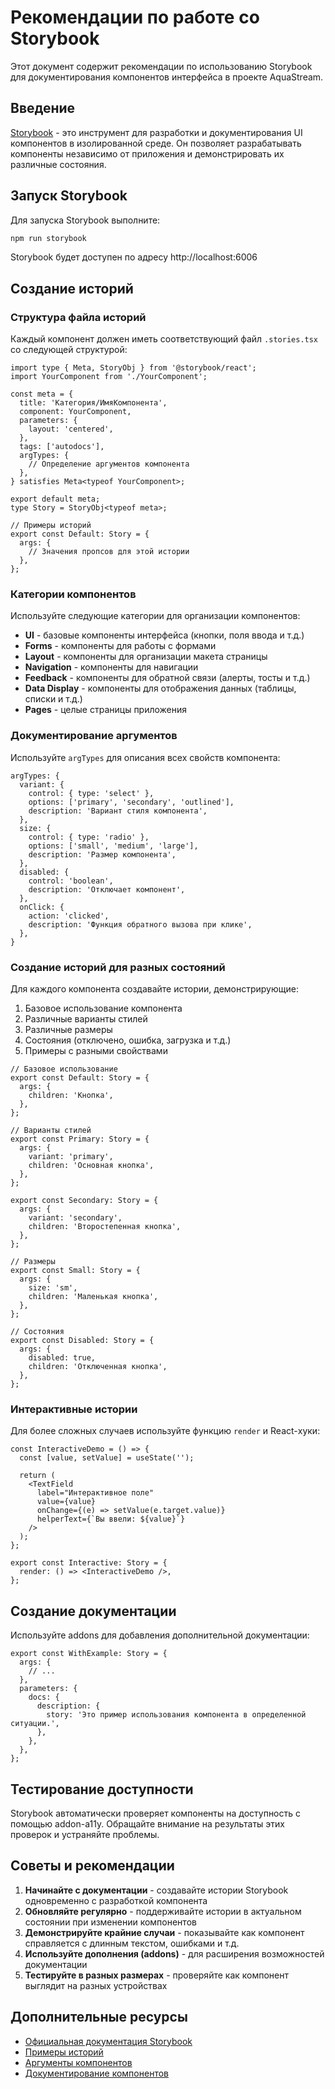 # Рекомендации по работе со Storybook

Этот документ содержит рекомендации по использованию Storybook для документирования компонентов интерфейса в проекте AquaStream.

## Введение

[Storybook](https://storybook.js.org/) - это инструмент для разработки и документирования UI компонентов в изолированной среде. Он позволяет разрабатывать компоненты независимо от приложения и демонстрировать их различные состояния.

## Запуск Storybook

Для запуска Storybook выполните:

```bash
npm run storybook
```

Storybook будет доступен по адресу http://localhost:6006

## Создание историй

### Структура файла историй

Каждый компонент должен иметь соответствующий файл `.stories.tsx` со следующей структурой:

```tsx
import type { Meta, StoryObj } from '@storybook/react';
import YourComponent from './YourComponent';

const meta = {
  title: 'Категория/ИмяКомпонента',
  component: YourComponent,
  parameters: {
    layout: 'centered',
  },
  tags: ['autodocs'],
  argTypes: {
    // Определение аргументов компонента
  },
} satisfies Meta<typeof YourComponent>;

export default meta;
type Story = StoryObj<typeof meta>;

// Примеры историй
export const Default: Story = {
  args: {
    // Значения пропсов для этой истории
  },
};
```

### Категории компонентов

Используйте следующие категории для организации компонентов:

- **UI** - базовые компоненты интерфейса (кнопки, поля ввода и т.д.)
- **Forms** - компоненты для работы с формами
- **Layout** - компоненты для организации макета страницы
- **Navigation** - компоненты для навигации
- **Feedback** - компоненты для обратной связи (алерты, тосты и т.д.)
- **Data Display** - компоненты для отображения данных (таблицы, списки и т.д.)
- **Pages** - целые страницы приложения

### Документирование аргументов

Используйте `argTypes` для описания всех свойств компонента:

```tsx
argTypes: {
  variant: {
    control: { type: 'select' },
    options: ['primary', 'secondary', 'outlined'],
    description: 'Вариант стиля компонента',
  },
  size: {
    control: { type: 'radio' },
    options: ['small', 'medium', 'large'],
    description: 'Размер компонента',
  },
  disabled: {
    control: 'boolean',
    description: 'Отключает компонент',
  },
  onClick: {
    action: 'clicked',
    description: 'Функция обратного вызова при клике',
  },
}
```

### Создание историй для разных состояний

Для каждого компонента создавайте истории, демонстрирующие:

1. Базовое использование компонента
2. Различные варианты стилей
3. Различные размеры
4. Состояния (отключено, ошибка, загрузка и т.д.)
5. Примеры с разными свойствами

```tsx
// Базовое использование
export const Default: Story = {
  args: {
    children: 'Кнопка',
  },
};

// Варианты стилей
export const Primary: Story = {
  args: {
    variant: 'primary',
    children: 'Основная кнопка',
  },
};

export const Secondary: Story = {
  args: {
    variant: 'secondary',
    children: 'Второстепенная кнопка',
  },
};

// Размеры
export const Small: Story = {
  args: {
    size: 'sm',
    children: 'Маленькая кнопка',
  },
};

// Состояния
export const Disabled: Story = {
  args: {
    disabled: true,
    children: 'Отключенная кнопка',
  },
};
```

### Интерактивные истории

Для более сложных случаев используйте функцию `render` и React-хуки:

```tsx
const InteractiveDemo = () => {
  const [value, setValue] = useState('');
  
  return (
    <TextField
      label="Интерактивное поле"
      value={value}
      onChange={(e) => setValue(e.target.value)}
      helperText={`Вы ввели: ${value}`}
    />
  );
};

export const Interactive: Story = {
  render: () => <InteractiveDemo />,
};
```

## Создание документации

Используйте addons для добавления дополнительной документации:

```tsx
export const WithExample: Story = {
  args: {
    // ...
  },
  parameters: {
    docs: {
      description: {
        story: 'Это пример использования компонента в определенной ситуации.',
      },
    },
  },
};
```

## Тестирование доступности

Storybook автоматически проверяет компоненты на доступность с помощью addon-a11y. Обращайте внимание на результаты этих проверок и устраняйте проблемы.

## Советы и рекомендации

1. **Начинайте с документации** - создавайте истории Storybook одновременно с разработкой компонента
2. **Обновляйте регулярно** - поддерживайте истории в актуальном состоянии при изменении компонентов
3. **Демонстрируйте крайние случаи** - показывайте как компонент справляется с длинным текстом, ошибками и т.д.
4. **Используйте дополнения (addons)** - для расширения возможностей документации
5. **Тестируйте в разных размерах** - проверяйте как компонент выглядит на разных устройствах

## Дополнительные ресурсы

- [Официальная документация Storybook](https://storybook.js.org/docs/react/get-started/introduction)
- [Примеры историй](https://storybook.js.org/docs/react/writing-stories/introduction)
- [Аргументы компонентов](https://storybook.js.org/docs/react/writing-stories/args)
- [Документирование компонентов](https://storybook.js.org/docs/react/writing-docs/introduction) 